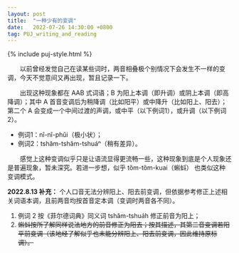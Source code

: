 ```yaml
---
layout: post
title:  "一种少有的变调"
date:   2022-07-26 14:30:00 +0800
tag: PUJ_writing_and_reading
---
```


{% include puj-style.html %}

&emsp;&emsp;以前曾经发觉自己在读某些词时，两音相叠极个别情况下会发生不一样的变调，今天不觉意间又再出现，暂且记录一下。

&emsp;&emsp;出现这种现象都在 AAB 式词语；B 为阳上本调（即升调）或阴上本调（即高降调）；其中 A 首音变调后为稍降调（比如阳平）或中降升（比如阳上、阳去）；第二个 A 会变成一个中间过渡的声调，或中平（以下例词1），或升调（以下例词2）。

+ 例词1：nî-nî-phŭi（极小状）；
+ 例词2：tshăm-tshăm-tshuáⁿ（稍有差异）。

&emsp;&emsp;感觉上这种变调似乎只是让语流显得更流畅一些，这种现象到底是个人现象还是普遍现象，暂未深究。若进一步想，似乎 tȍm-tȍm-kuai（蝌蚪） 也类似这种变调模式。
<br>

**2022.8.13 补充：**
个人口音无法分辨阳上、阳去前变调，但依据参考修正上述相关词语本调，且前两音均按首音定本调（变调时两音各不同）。

1. 例词 2 按《菲尔德词典》同义词 tshăm-tshua̍h 修正前音为阳上；
2. ~~蝌蚪按所了解同样说法地方的前音修正为阳去；按其描述，其第二音变调若阳平前变调（该地经了解似乎也未能分辨阳上、阳去前变调，因此维持原标调）。~~
